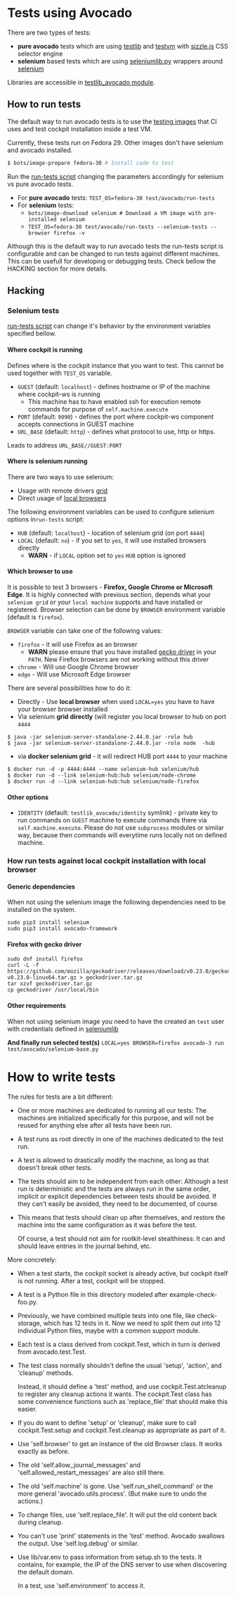 # Tests using Avocado

There are two types of tests:
 - **pure avocado** tests which are using [testlib](https://github.com/cockpit-project/cockpit/blob/master/test/common/testlib.py) and [testvm](https://github.com/cockpit-project/cockpit/blob/master/bots/machine/testvm.py) with [sizzle.js](https://www.npmjs.com/package/sizzle) CSS selector engine
 - **selenium** based tests which are using [seleniumlib.py](https://github.com/cockpit-project/cockpit/blob/master/test/avocado/testlib_avocado/seleniumlib.py) wrappers around [selenium](https://www.seleniumhq.org/)

Libraries are accessible in [testlib_avocado module](./testlib_avocado).

## How to run tests

The default way to run avocado tests is to use the [testing images](https://github.com/cockpit-project/cockpit/blob/master/bots/images/) that CI uses and test cockpit installation inside a test VM.

Currently, these tests run on Fedora 29. Other images don't have selenium and
avocado installed.

``` bash
$ bots/image-prepare fedora-30 # Install code to test
```

Run the [run-tests script](https://github.com/cockpit-project/cockpit/blob/master/test/avocado/run-tests) changing the parameters accordingly for selenium vs pure avocado tests.

- For **pure avocado** tests: ``TEST_OS=fedora-30 test/avocado/run-tests``
- For **selenium** tests:
  - ``bots/image-download selenium # Download a VM image with pre-installed selenium``
  - ``TEST_OS=fedora-30 test/avocado/run-tests --selenium-tests --browser firefox -v``
 
Although this is the default way to run avocado tests the run-tests script is configurable and can be changed to run tests against different machines. This can be usefull for developing or debugging tests. Check bellow the HACKING section for more details.

## Hacking

### Selenium tests
[run-tests script](https://github.com/cockpit-project/cockpit/blob/master/test/avocado/run-tests) can change it's behavior by the environment variables specified bellow.

#### Where cockpit is running
Defines where is the cockpit instance that you want to test. This cannot be used together with ``TEST_OS`` variable.

 - ``GUEST`` (default: ``localhost``) - defines hostname or IP of the machine where cockpit-ws is running
   - This machine has to have enabled ssh for execution remote commands for purpose of ``self.machine.execute``
 - ``PORT`` (default: ``9090``) - defines the port where cockpit-ws component accepts connections in GUEST machine
 - ``URL_BASE`` (default: ``http``) - defines what protocol to use, http or https.

Leads to address ``URL_BASE//GUEST:PORT``

#### Where is selenium running
There are two ways to use selenium:
- Usage with remote drivers [grid](https://github.com/SeleniumHQ/selenium/wiki/Grid2)
- Direct usage of [local browsers](https://selenium-python.readthedocs.io/getting-started.html#using-selenium-to-write-tests)

The following environment variables can be used to configure selenium options in``run-tests`` script:
- ``HUB`` (default: ``localhost``) - location of selenium grid (on port ``4444``)
- ``LOCAL`` (default: ``no``) - if you set to ``yes``, it will use installed browsers directly
   - **WARN** - if ``LOCAL`` option set to ``yes`` ``HUB`` option is ignored

#### Which browser to use
It is possible to test 3 browsers - **Firefox, Google Chrome or Microsoft Edge**.
It is highly connected with previous section, depends what your `selenium grid` or your `local machine` supports and have installed or registered.
Browser selection can be done by ``BROWSER`` environment variable (default is ``firefox``).

``BROWSER`` variable can take one of the following values:
 - ``firefox`` - it will use Firefox as an browser
   - **WARN** please ensure that you have installed [gecko driver](https://github.com/mozilla/geckodriver) in your ``PATH``.
  New Firefox browsers are not working without this driver
 - ``chrome`` - Will use Google Chrome browser
 - ``edge`` - Will use Microsoft Edge browser

There are several possibilities how to do it:
 - Directly - Use **local browser** when used ``LOCAL=yes`` you have to have your browser browser installed
 - Via selenium **grid directly** (will register you local browser to hub on port ``4444``
```
$ java -jar selenium-server-standalone-2.44.0.jar -role hub
$ java -jar selenium-server-standalone-2.44.0.jar -role node  -hub
```
 - via **docker selenium grid** - it will redirect HUB port ``4444`` to your machine
```
$ docker run -d -p 4444:4444 --name selenium-hub selenium/hub
$ docker run -d --link selenium-hub:hub selenium/node-chrome
$ docker run -d --link selenium-hub:hub selenium/node-firefox
```

#### Other options
 - ``IDENTITY`` (default: ``testlib_avocado/identity`` symlink) - private key to run commands on ``GUEST`` machine to execute commands there via ``self.machine.execute``. Please do not use ``subprocess`` modules or similar way, because then commands will everytime runs locally not on defined machine.

### How run tests against local cockpit installation with local browser

#### Generic dependencies
When not using the selenium image the following dependencies need to be installed on the system.
```
sudo pip3 install selenium
sudo pip3 install avocado-framework
```

#### Firefox with gecko driver
```
sudo dnf install firefox
curl -L -f https://github.com/mozilla/geckodriver/releases/download/v0.23.0/geckodriver-v0.23.0-linux64.tar.gz > geckodriver.tar.gz
tar xzvf geckodriver.tar.gz
cp geckodriver /usr/local/bin
```

#### Other requirements
When not using selenium image you need to have the created an ``test`` user with credentials defined in [seleniumlib](https://github.com/cockpit-project/cockpit/blob/master/test/avocado/testlib_avocado/seleniumlib.py#L40)


**And finally run selected test(s)** ``LOCAL=yes BROWSER=firefox avocado-3 run test/avocado/selenium-base.py``


# How to write tests
The rules for tests are a bit different:

 * One or more machines are dedicated to running all our tests: The
   machines are initialized specifically for this purpose, and will
   not be reused for anything else after all tests have been run.

 * A test runs as root directly in one of the machines dedicated to
   the test run.

 * A test is allowed to drastically modify the machine, as long as
   that doesn't break other tests.

 * The tests should aim to be independent from each other: Although a
   test run is deterministic and the tests are always run in the same
   order, implicit or explicit dependencies between tests should be
   avoided.  If they can't easily be avoided, they need to be
   documented, of course.

 * This means that tests should clean up after themselves, and restore
   the machine into the same configuration as it was before the test.

   Of course, a test should not aim for rootkit-level stealthiness: It
   can and should leave entries in the journal behind, etc.

More concretely:

 * When a test starts, the cockpit socket is already active, but
   cockpit itself is not running.  After a test, cockpit will be
   stopped.

 * A test is a Python file in this directory modeled after
   example-check-foo.py.

 * Previously, we have combined multiple tests into one file, like
   check-storage, which has 12 tests in it.  Now we need to split them
   out into 12 individual Python files, maybe with a common support
   module.

 * Each test is a class derived from cockpit.Test, which in turn is
   derived from avocado.test.Test.

 * The test class normally shouldn't define the usual 'setup',
   'action', and 'cleanup' methods.

   Instead, it should define a 'test' method, and use
   cockpit.Test.atcleanup to register any cleanup actions it wants.
   The cockpit.Test class has some convenience functions such as
   'replace_file' that should make this easier.

 * If you do want to define 'setup' or 'cleanup', make sure to call
   cockpit.Test.setup and cockpit.Test.cleanup as appropriate as part
   of it.

 * Use 'self.browser' to get an instance of the old Browser class.  It
   works exactly as before.

 * The old 'self.allow_journal_messages' and
   'self.allowed_restart_messages' are also still there.

 * The old 'self.machine' is gone.  Use 'self.run_shell_command' or
   the more general 'avocado.utils.process'.  (But make sure to undo
   the actions.)

 * To change files, use 'self.replace_file'.  It will put the old
   content back during cleanup.

 * You can't use 'print' statements in the 'test' method.  Avocado
   swallows the output.  Use 'self.log.debug' or similar.

 * Use lib/var.env to pass information from setup.sh to the tests.  It
   contains, for example, the IP of the DNS server to use when
   discovering the default domain.

   In a test, use 'self.environment' to access it.
